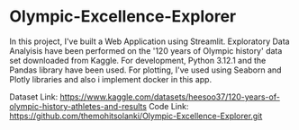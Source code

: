 # Olympic-Excellence-Explorer

In this project, I've built a Web Application using Streamlit. Exploratory Data Analyisis have been performed on the '120 years of Olympic history' data set downloaded from Kaggle. For development, Python 3.12.1 and the Pandas library have been used. For plotting, I've used using Seaborn and Plotly libraries and also i implement docker in this app.

Dataset Link: https://www.kaggle.com/datasets/heesoo37/120-years-of-olympic-history-athletes-and-results
Code Link: https://github.com/themohitsolanki/Olympic-Excellence-Explorer.git

